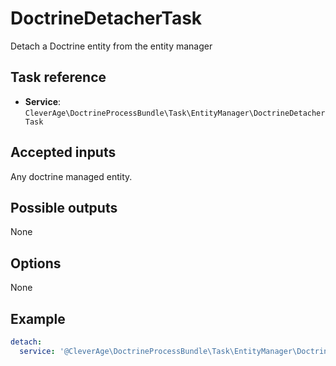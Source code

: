 DoctrineDetacherTask
====================

Detach a Doctrine entity from the entity manager

Task reference
--------------

* **Service**: `CleverAge\DoctrineProcessBundle\Task\EntityManager\DoctrineDetacherTask`

Accepted inputs
---------------

Any doctrine managed entity.

Possible outputs
----------------

None

Options
-------

None

Example
-------

```yaml
detach:
  service: '@CleverAge\DoctrineProcessBundle\Task\EntityManager\DoctrineDetacherTask'
```